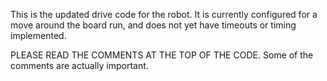 This is the updated drive code for the robot.
It is currently configured for a move around the board run,
and does not yet have timeouts or timing implemented.

PLEASE READ THE COMMENTS AT THE TOP OF THE CODE.
Some of the comments are actually important.